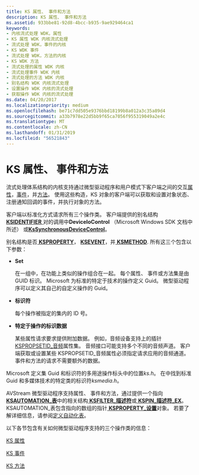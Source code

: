 ```yaml
---
title: KS 属性、 事件和方法
description: KS 属性、 事件和方法
ms.assetid: 933bbe81-92d8-4bcc-b935-9ae929464ca1
keywords:
- 内核流式处理 WDK，属性
- KS 属性 WDK 内核流式处理
- 流式处理 WDK，事件的内核
- KS WDK 事件
- 流式处理 WDK，方法的内核
- KS WDK 方法
- 流式处理的属性 WDK 内核
- 流式处理事件 WDK 内核
- 流式处理的方法 WDK 内核
- 别名结构 WDK 内核流式处理
- 设置操作 WDK 内核的流式处理
- 获取操作 WDK 内核的流式处理
ms.date: 04/20/2017
ms.localizationpriority: medium
ms.openlocfilehash: be71c7dd505e9376bbd18199b8a012a3c35a89d4
ms.sourcegitcommit: a33b7978e22d5bb9f65ca7056f955319049a2e4c
ms.translationtype: MT
ms.contentlocale: zh-CN
ms.lasthandoff: 01/31/2019
ms.locfileid: "56521843"
---
```

# <a name="ks-properties-events-and-methods"></a>KS 属性、 事件和方法





流式处理体系结构的内核支持通过微型驱动程序和用户模式下客户端之间的交互[属性](ks-properties.md)，[事件](ks-events.md)，并[方法](ks-methods.md)。 使用这些构造，KS 对象的客户端可以获取和设置对象状态、 注册通知回调的事件，并执行对象的方法。

客户端以标准化方式请求所有三个操作类。 客户端提供的别名结构[ **KSIDENTIFIER** ](https://msdn.microsoft.com/library/windows/hardware/ff562676)对的调用中**DeviceIoControl** （Microsoft Windows SDK 文档中所述） 或[**KsSynchronousDeviceControl**](https://msdn.microsoft.com/library/windows/hardware/ff567142)。

别名结构是否[ **KSPROPERTY**](https://docs.microsoft.com/windows-hardware/drivers/ddi/content/ks/ns-ks-ksidentifier)， [ **KSEVENT**](https://msdn.microsoft.com/library/windows/hardware/ff561744)，并[ **KSMETHOD**](https://msdn.microsoft.com/library/windows/hardware/ff563398). 所有这三个包含以下参数：

-   **Set**

    在一组中，在功能上类似的操作组合在一起。 每个属性、 事件或方法集是由 GUID 标识。 Microsoft 为标准的特定于技术的操作定义 Guid。 微型驱动程序可以定义其自己的自定义操作的 Guid。

-   **标识符**

    每个操作被指定的集内的 ID 号。

-   **特定于操作的标识数据**

    某些属性请求要求提供附加数据。 例如，音频设备支持上的插针[KSPROPSETID\_音频](https://msdn.microsoft.com/library/windows/hardware/ff537440)属性集。 音频接口可能支持多个不同的音频声道。 客户端获取或设置某些 KSPROPSETID\_音频属性必须指定请求应用的音频通道。 事件和方法的请求不需要额外的数据。

Microsoft 定义集 Guid 和标识符的多用途操作标头中的位置*ks.h*。 在中找到标准 Guid 和多媒体技术的特定类的标识符*ksmedia.h*。

AVStream 微型驱动程序支持属性、 事件和方法，通过提供一个指向[ **KSAUTOMATION\_表**](https://msdn.microsoft.com/library/windows/hardware/ff560990)中的相关结构[ **KSFILTER\_描述符**](https://msdn.microsoft.com/library/windows/hardware/ff562553)或[ **KSPIN\_描述符\_EX**](https://msdn.microsoft.com/library/windows/hardware/ff563534)。 KSAUTOMATION\_表包含指向的数组的指针[ **KSPROPERTY\_设置**](https://msdn.microsoft.com/library/windows/hardware/ff565617)对象。 若要了解详细信息，请参阅[定义自动化表](defining-automation-tables.md)。

以下各节包含有关如何微型驱动程序支持的三个操作类的信息：

[KS 属性](ks-properties.md)

[KS 事件](ks-events.md)

[KS 方法](ks-methods.md)

 

 




